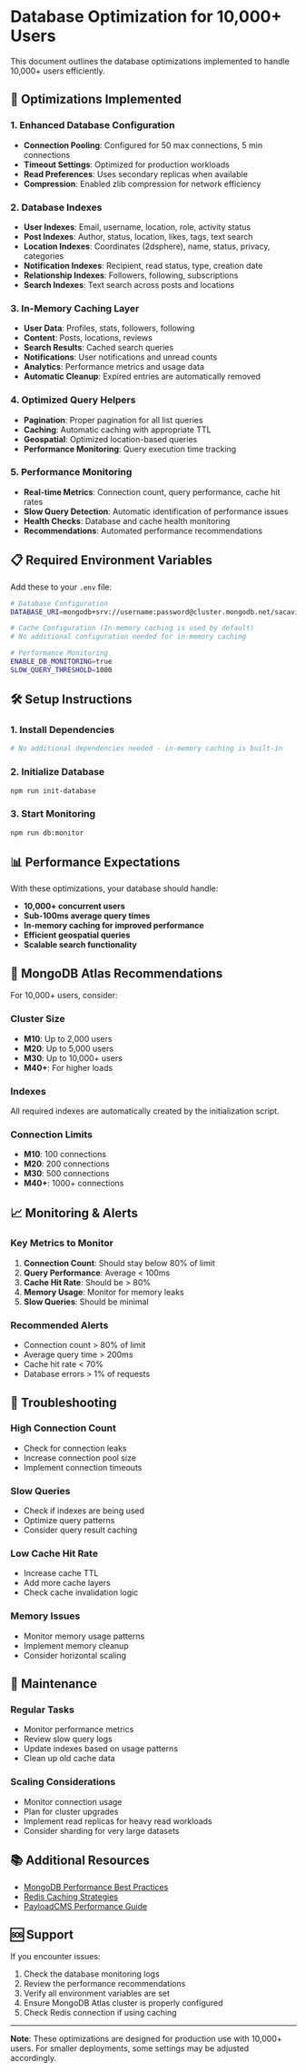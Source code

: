 # Database Optimization for 10,000+ Users

This document outlines the database optimizations implemented to handle 10,000+ users efficiently.

## 🚀 **Optimizations Implemented**

### 1. **Enhanced Database Configuration**
- **Connection Pooling**: Configured for 50 max connections, 5 min connections
- **Timeout Settings**: Optimized for production workloads
- **Read Preferences**: Uses secondary replicas when available
- **Compression**: Enabled zlib compression for network efficiency

### 2. **Database Indexes**
- **User Indexes**: Email, username, location, role, activity status
- **Post Indexes**: Author, status, location, likes, tags, text search
- **Location Indexes**: Coordinates (2dsphere), name, status, privacy, categories
- **Notification Indexes**: Recipient, read status, type, creation date
- **Relationship Indexes**: Followers, following, subscriptions
- **Search Indexes**: Text search across posts and locations

### 3. **In-Memory Caching Layer**
- **User Data**: Profiles, stats, followers, following
- **Content**: Posts, locations, reviews
- **Search Results**: Cached search queries
- **Notifications**: User notifications and unread counts
- **Analytics**: Performance metrics and usage data
- **Automatic Cleanup**: Expired entries are automatically removed

### 4. **Optimized Query Helpers**
- **Pagination**: Proper pagination for all list queries
- **Caching**: Automatic caching with appropriate TTL
- **Geospatial**: Optimized location-based queries
- **Performance Monitoring**: Query execution time tracking

### 5. **Performance Monitoring**
- **Real-time Metrics**: Connection count, query performance, cache hit rates
- **Slow Query Detection**: Automatic identification of performance issues
- **Health Checks**: Database and cache health monitoring
- **Recommendations**: Automated performance recommendations

## 📋 **Required Environment Variables**

Add these to your `.env` file:

```bash
# Database Configuration
DATABASE_URI=mongodb+srv://username:password@cluster.mongodb.net/sacavia?retryWrites=true&w=majority

# Cache Configuration (In-memory caching is used by default)
# No additional configuration needed for in-memory caching

# Performance Monitoring
ENABLE_DB_MONITORING=true
SLOW_QUERY_THRESHOLD=1000
```

## 🛠️ **Setup Instructions**

### 1. **Install Dependencies**
```bash
# No additional dependencies needed - in-memory caching is built-in
```

### 2. **Initialize Database**
```bash
npm run init-database
```

### 3. **Start Monitoring**
```bash
npm run db:monitor
```

## 📊 **Performance Expectations**

With these optimizations, your database should handle:

- **10,000+ concurrent users**
- **Sub-100ms average query times**
- **In-memory caching for improved performance**
- **Efficient geospatial queries**
- **Scalable search functionality**

## 🔧 **MongoDB Atlas Recommendations**

For 10,000+ users, consider:

### **Cluster Size**
- **M10**: Up to 2,000 users
- **M20**: Up to 5,000 users  
- **M30**: Up to 10,000+ users
- **M40+**: For higher loads

### **Indexes**
All required indexes are automatically created by the initialization script.

### **Connection Limits**
- **M10**: 100 connections
- **M20**: 200 connections
- **M30**: 500 connections
- **M40+**: 1000+ connections

## 📈 **Monitoring & Alerts**

### **Key Metrics to Monitor**
1. **Connection Count**: Should stay below 80% of limit
2. **Query Performance**: Average < 100ms
3. **Cache Hit Rate**: Should be > 80%
4. **Memory Usage**: Monitor for memory leaks
5. **Slow Queries**: Should be minimal

### **Recommended Alerts**
- Connection count > 80% of limit
- Average query time > 200ms
- Cache hit rate < 70%
- Database errors > 1% of requests

## 🚨 **Troubleshooting**

### **High Connection Count**
- Check for connection leaks
- Increase connection pool size
- Implement connection timeouts

### **Slow Queries**
- Check if indexes are being used
- Optimize query patterns
- Consider query result caching

### **Low Cache Hit Rate**
- Increase cache TTL
- Add more cache layers
- Check cache invalidation logic

### **Memory Issues**
- Monitor memory usage patterns
- Implement memory cleanup
- Consider horizontal scaling

## 🔄 **Maintenance**

### **Regular Tasks**
- Monitor performance metrics
- Review slow query logs
- Update indexes based on usage patterns
- Clean up old cache data

### **Scaling Considerations**
- Monitor connection usage
- Plan for cluster upgrades
- Implement read replicas for heavy read workloads
- Consider sharding for very large datasets

## 📚 **Additional Resources**

- [MongoDB Performance Best Practices](https://docs.mongodb.com/manual/core/performance-best-practices/)
- [Redis Caching Strategies](https://redis.io/docs/manual/patterns/)
- [PayloadCMS Performance Guide](https://payloadcms.com/docs/performance)

## 🆘 **Support**

If you encounter issues:

1. Check the database monitoring logs
2. Review the performance recommendations
3. Verify all environment variables are set
4. Ensure MongoDB Atlas cluster is properly configured
5. Check Redis connection if using caching

---

**Note**: These optimizations are designed for production use with 10,000+ users. For smaller deployments, some settings may be adjusted accordingly.

